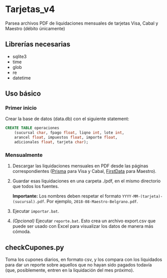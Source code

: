 # Tarjetas_v4
Parsea archivos PDF de liquidaciones mensuales de tarjetas Visa, Cabal y Maestro (débito únicamente)

## Librerías necesarias
* sqlite3
* time
* glob
* re
* datetime

## Uso básico
### Primer inicio
Crear la base de datos (data.db) con el siguiente statement:
```sql
CREATE TABLE operaciones
    (sucursal char, fpago float, liqno int, lote int,
    arancel float, impuestos float, importe float,
    adicionales float, tarjeta char);
```
### Mensualmente
1. Descargar las liquidaciones mensuales en PDF desde las páginas correspondientes ([Prisma](http://www.prismamediosdepago.com.ar/) para Visa y Cabal, [FirstData](https://www.firstdata.com.ar/) para Maestro).
2. Guardar esas liquidaciones en una carpeta ./pdf, en el mismo directorio que todos los fuentes.

   **Importante:** Los nombres deben respetar el formato `YYYY-MM-(tarjeta)-(sucursal).pdf`. Por ejemplo, `2018-08-Maestro-Belgrano.pdf`.

3. Ejecutar `importar.bat`.
4. *(Opcional)* Ejecutar `reporte.bat`. Esto crea un archivo export.csv que puede ser usado con Excel para visualizar los datos de manera más cómoda.

## checkCupones.py
Toma los cupones diarios, en formato csv, y los compara con los liquidados para dar un reporte sobre aquellos que no hayan sido pagados todavía (que, posiblemente, entren en la liquidación del mes próximo).
